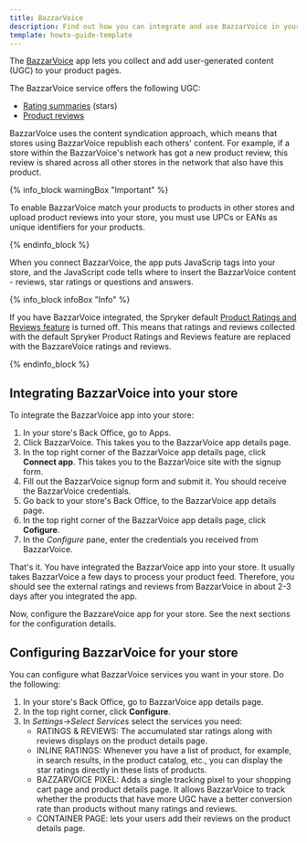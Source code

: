 ```yaml
---
title: BazzarVoice
description: Find out how you can integrate and use BazzarVoice in your Spryker shop
template: howto-guide-template
---
```


The [BazzarVoice](https://www.bazaarvoice.com/) app lets you collect and add user-generated content (UGC) to your product pages. 

The BazzarVoice service offers the following UGC: 

- [Rating summaries](https://knowledge.bazaarvoice.com/wp-content/conversations/en_US/Display/display_integration.html#rating-summary) (stars)
- [Product reviews](https://knowledge.bazaarvoice.com/wp-content/conversations/en_US/Display/display_integration.html#reviews)  
<!---- [Questions and answers](https://knowledge.bazaarvoice.com/wp-content/conversations/en_US/Display/display_integration.html#questions--answers)-->

BazzarVoice uses the content syndication approach, which means that stores using BazzarVoice republish each others' content. For example, if a store within the BazzarVoice's network has got a new product review, this review is shared across all other stores in the network that also have this product.

{% info_block warningBox "Important" %}

To enable BazzarVoice match your products to products in other stores and upload product reviews into your store, you must use UPCs or EANs as unique identifiers for your products.

{% endinfo_block %}

When you connect BazzarVoice, the app puts JavaScrip tags into your store, and the JavaScript code tells where to insert the BazzarVoice content - reviews, star ratings or questions and answers.

{% info_block infoBox "Info" %}

If you have BazzarVoice integrated, the Spryker default [Product Ratings and Reviews feature](/docs/scos/user/features/{{page.version}}/product-rating-and-reviews-feature-overview.html#current-constraints) is turned off. This means that ratings and reviews collected with the default Spryker Product Ratings and Reviews feature are replaced with the BazzareVoice ratings and reviews.

{% endinfo_block %}

## Integrating BazzarVoice into your store

To integrate the BazzarVoice app into your store:

1. In your store's Back Office, go to Apps.
2. Click BazzarVoice.
   This takes you to the BazzarVoice app details page.
3. In the top right corner of the BazzarVoice app details page, click **Connect app**.
   This takes you to the BazzarVoice site with the signup form.
4. Fill out the BazzarVoice signup form and submit it.
   You should receive the BazzarVoice credentials.
5. Go back to your store's Back Office, to the BazzarVoice app details page.
6. In the top right corner of the BazzarVoice app details page, click **Cofigure**.
7. In the *Configure* pane, enter the credentials you received from BazzarVoice.

That's it. You have integrated the BazzarVoice app into your store. It usually takes BazzarVoice a few days to process your product feed. Therefore, you should  see the external ratings and reviews from BazzarVoice in about 2-3 days after you integrated the app.

Now, configure the BazzareVoice app for your store. See the next sections for the configuration details.

## Configuring BazzarVoice for your store

You can configure what BazzarVoice services you want in your store. Do the following:

1. In your store's Back Office, go to BazzarVoice app details page.
2. In the top right corner, click **Configure**.
3. In *Settings*->*Select Services* select the services you need:
   - RATINGS & REVIEWS: The accumulated star ratings along with reviews displays on the product details page.
   <!---- QUESTIONS & ANSWERS:--> 
   - INLINE RATINGS: Whenever you have a list of product, for example, in search results, in the product catalog, etc., you can display the star ratings directly in these lists of products.
   - BAZZARVOICE PIXEL: Adds a single tracking pixel to your shopping cart page and product details page. It allows BazzarVoice to track whether the products that have more UGC have a better conversion rate than products without many ratings and reviews.
   - CONTAINER PAGE: lets your users add their reviews on the product details page.
